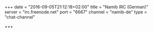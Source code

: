 +++
date = "2016-09-05T21:12:18+02:00"
title = "Namib IRC (German)"
server = "irc.freenode.net"
port = "6667"
channel = "namib-de"
type = "chat-channel"

+++
